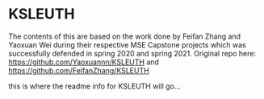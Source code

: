 # KSLEUTH

The contents of this are based on the work done by Feifan Zhang and Yaoxuan Wei during their respective MSE Capstone projects which was successfully defended in spring 2020 and spring 2021. Original repo here: https://github.com/Yaoxuannn/KSLEUTH and https://github.com/FeifanZhang/KSLEUTH 

this is where the readme info for KSLEUTH will go...
